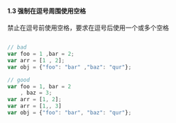 #### 1.3 强制在逗号周围使用空格
禁止在逗号前使用空格，要求在逗号后使用一个或多个空格
```javascript

// bad
var foo = 1 ,bar = 2;
var arr = [1 , 2];
var obj = {"foo": "bar" ,"baz": "qur"};

// good
var foo = 1, bar = 2
    , baz = 3;
var arr = [1, 2];
var arr = [1,, 3]
var obj = {"foo": "bar", "baz": "qur"};
```
